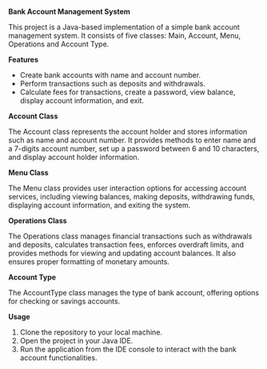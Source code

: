 **Bank Account Management System**

This project is a Java-based implementation of a simple bank account management system. It consists of five classes: Main, Account, Menu, Operations and Account Type.

**Features**

 - Create bank accounts with name and account number.
 - Perform transactions such as deposits and withdrawals.
 - Calculate fees for transactions, create a password, view balance, display account information, and exit.

**Account Class**

The Account class represents the account holder and stores information such as name and account number. It provides methods to enter name and a 7-digits account number, set up a password between 6 and 10 characters, and display account holder information.

**Menu Class**

The Menu class provides user interaction options for accessing account services, including viewing balances, making deposits, withdrawing funds, displaying account information, and exiting the system.

**Operations Class** 

The Operations class manages financial transactions such as withdrawals and deposits, calculates transaction fees, enforces overdraft limits, and provides methods for viewing and updating account balances. It also ensures proper formatting of monetary amounts. 

**Account Type**

The AccountType class manages the type of bank account, offering options for checking or savings accounts. 

**Usage**

1. Clone the repository to your local machine.
2. Open the project in your Java IDE.
3. Run the application from the IDE console to interact with the bank account functionalities.
